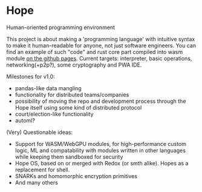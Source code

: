 # Hope
Human-oriented programming environment

This project is about making a 'programming language' with intuitive syntax to make it human-readable for anyone, not just software engineers. You can find an example of such "code" and rust core part compiled into wasm module [on the github pages](https://edezhic.github.io/Hope/). Current targets: interpreter, basic operations, networking(+p2p?), some cryptography and PWA IDE.

Milestones for v1.0:
* pandas-like data mangling
* functionality for distributed teams/companies
* possibility of moving the repo and development process through the Hope itself using some kind of distributed protocol
* court/election-like functionality
* automl?

(Very) Questionable ideas:
* Support for WASM/WebGPU modules, for high-performance custom logic, ML and compatability with modules written in other languages while keeping them sandboxed for security
* Hope OS, based on or merged with Redox (or smth alike). Hopes as a replacement for shell.
* SNARKs and homomorphic encryption primitives
* And many others

